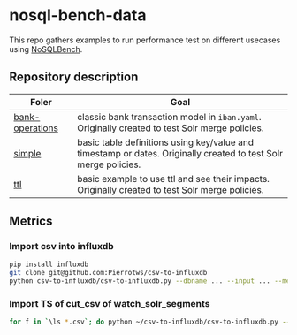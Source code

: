 # nosql-bench-data

This repo gathers examples to run performance test on different usecases using [NoSQLBench](https://github.com/nosqlbench/nosqlbench).

## Repository description

| Foler   	| Goal      	|
|----------	|-------------	|
| [bank-operations](bank-operations) 	| classic bank transaction model in `iban.yaml`. Originally created to test Solr merge policies.  	|
| [simple](simple) 	| basic table definitions using key/value and timestamp or dates. Originally created to test Solr merge policies.  	|
| [ttl](ttl)	| basic example to use ttl and see their impacts. Originally created to test Solr merge policies.	|



## Metrics

### Import csv into influxdb

```bash
pip install influxdb
git clone git@github.com:Pierrotws/csv-to-influxdb
python csv-to-influxdb/csv-to-influxdb.py --dbname ... --input ... --metricname .. --timeformat ...
```

### Import TS of cut_csv of watch_solr_segments


```bash
for f in `\ls *.csv`; do python ~/csv-to-influxdb/csv-to-influxdb.py --dbname csvdb --input $f --metricname $f --timeformat '%Y-%m-%dT%H:%M:%S+00:00'; done
```
